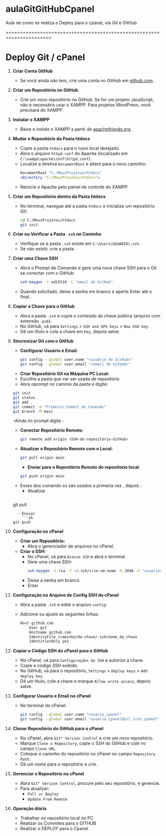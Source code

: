 # aulaGitGitHubCpanel
Aula de como se realiza o Deploy para o cpanel, via Git e GitHub

======================================================================


# Deploy Git / cPanel

1. **Criar Conta GitHub**
   - Se você ainda não tem, crie uma conta no GitHub em [github.com](https://github.com).

2. **Criar um Repositório no GitHub**
   - Crie um novo repositório no GitHub. Se for um projeto JavaScript, não é necessário usar o XAMPP. Para projetos WordPress, você precisará do XAMPP.

3. **Instalar o XAMPP**
   - Baixe e instale o XAMPP a partir de [apachefriends.org](https://www.apachefriends.org).

4. **Mudar o Repositório da Pasta htdocs**
   - Copie a pasta `htdocs` para o novo local desejado.
   - Abra o arquivo `httpd.conf` do Apache (localizado em `C:\xampp\apache\conf\httpd.conf`).
   - Localize a diretiva `DocumentRoot` e altere para o novo caminho:
     ```apache
     DocumentRoot "C:/MeusProjetos/htdocs"
     <Directory "C:/MeusProjetos/htdocs">
     ```
   - Reinicie o Apache pelo painel de controle do XAMPP.

5. **Criar um Repositório dentro da Pasta htdocs**
   - No terminal, navegue até a pasta `htdocs` e inicialize um repositório Git:
     ```sh
     cd C:/MeusProjetos/htdocs
     git init
     ```

6. **Criar ou Verificar a Pasta `.ssh` no Caminho**
   - Verifique se a pasta `.ssh` existe em `C:\Users\USUARIO\.ssh`.
   - Se não existir, crie a pasta.

7. **Criar uma Chave SSH**
   - Abra o Prompt de Comando e gere uma nova chave SSH para o Git se conectar com o GitHub:
     ```sh
     ssh-keygen -t ed25519 -C "email do GitHub"
     ```
   - Quando solicitado, deixe a senha em branco e aperte Enter até o final.

8. **Copiar a Chave para o GitHub**
   - Abra a pasta `.ssh` e copie o conteúdo da chave pública (arquivo com extensão `.pub`).
   - No GitHub, vá para `Settings` > `SSH and GPG keys` > `New SSH key`.
   - Dê um título e cole a chave em `Key`, depois salve.

9. **Sincronizar Git com o GitHub**
   - **Configurar Usuário e Email:**
     ```sh
     git config --global user.name "<usuário do GitHub>"
     git config --global user.email "<email do GitHub>"
     ```
   - **Criar Repositório Git na Máquina PC Local:**
    - Escolha a pasta que var ser usada de repositório 
    - Abra oprompt no caminio da pasta e digite:
     ```sh
     git init
     git status
     git add .
     git commit -m "Primeiro Commit de Conexão"
     git branch -M main
     ```
     -Ainda no prompt digite :

   - **Conectar Repositório Remoto:**
     ```sh
     git remote add origin <SSH-do-repositório-GitHub>
     ```
   - **Atualizar o Repositório Remoto com o Local:**
     ```sh
     git pull origin main
     ```
     - **Enviar para o Repositório Remoto do repositorio local:**
     ```sh
     git push origin main
     ```
    - Esses dos comando so são usados a primeira vez , depois :
        - Atualizar
         ```sh
     git pull      
     ```
       - Enviar
         ```sh
     git push      
     ```
        
10. **Configuração no cPanel**
    - **Criar um Repositório:**
      - Abra o gerenciador de arquivos no cPanel.
    - **Criar o SSH:**
      - No cPanel, vá para `Acesso SSH` e abra o terminal.
      - Gere uma chave SSH:
        ```sh
        ssh-keygen -t rsa -f ~/.ssh/crie-um-nome -b 2048 -C "usuariocepanel@url_site_cpanel"
        ```
      - Deixe a senha em branco.
      - Enter

11. **Configuração no Arquivo de Config SSH do cPanel**
    - Abra a pasta `.ssh` e edite o arquivo `config`:
      
    - Adicione ou ajuste as seguintes linhas:
      ```sh
      Host github.com
          User git
          Hostname github.com
          IdentityFile /caminho/da-chave/.ssh/nome_da_chave
          IdentitiesOnly yes
      ```
      
12. **Copiar o Código SSH do cPanel para o GitHub**
    - No cPanel, vá para `Configurações do SSH` e autorize a chave.
    - Copie o código SSH exibido.
    - No GitHub, vá para o repositório, `Settings` > `Deploy keys` > `Add deploy key`.
    - Dê um título, cole a chave e marque `Allow write access`, depois salve.

13. **Configurar Usuário e Email no cPanel**
    - No terminal do cPanel:
      ```sh
      git config --global user.name "usuario_cpanel"
      git config --global user.email "usuario_cpanel@url_site_cpanel"
      ```

14. **Clonar Repositório do GitHub para o cPanel**
    - No cPanel, abra `Git™ Version Control` e crie um novo repositório.
    - Marque `Clone a Repository`, copie o SSH do GitHub e cole no campo `Clone URL`.
    - Coloque o caminho do repositório no cPanel no campo `Repository Path`.
    - Dê um nome para o repositório e crie.

15. **Gerenciar o Repositório no cPanel**
    - Abra `Git™ Version Control`, procure pelo seu repositório, e gerencie.
    - Para atualizar:
      - `Pull or Deploy`
      - `Update From Remote`

16. **Operação diária**
    - Trabalhar no repositório local no PC
    - Realizar os Commites para o GITHUB 
    - Realizar o DEPLOY para o Cpanel